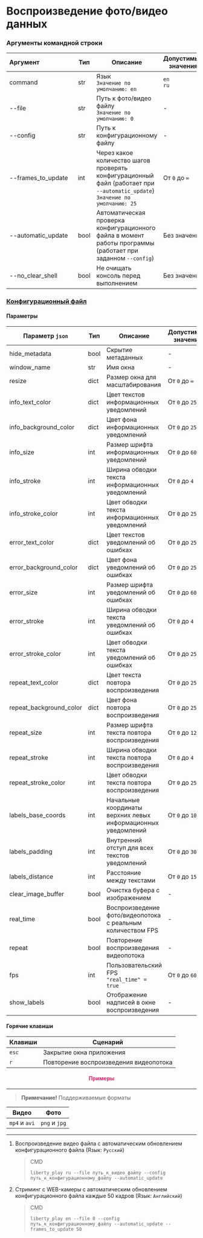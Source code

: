 # Воспроизведение фото/видео данных

### Аргументы командной строки

| Аргумент&nbsp;&nbsp;&nbsp;&nbsp;&nbsp;&nbsp;&nbsp;&nbsp;&nbsp;&nbsp;&nbsp;&nbsp;&nbsp;&nbsp;&nbsp;&nbsp;&nbsp;&nbsp;&nbsp;&nbsp; | Тип | Описание | Допустимые значения |
| -------------------------- | ---  | -------- | ------------------- |
| command | str | Язык<br>`Значение по умолчанию: en` | `en`<br>`ru` |
| --file | str | Путь к фото/видео файлу<br>`Значение по умолчанию: 0` | - |
| --config | str | Путь к конфигурационному файлу | - |
| --frames_to_update | int | Через какое количество шагов проверять конфигурационный файл (работает при `--automatic_update`)<br>`Значение по умолчанию: 25` | От `0` до `∞` |
| --automatic_update | bool | Автоматическая проверка конфигурационного файла в момент работы программы (работает при заданном `--config`) | Без значений |
| --no_clear_shell | bool | Не очищать консоль перед выполнением | Без значений |

### [Конфигурационный файл](https://github.com/DmitryRyumin/Liberty/blob/master/liberty/configs/pvv.json)

#### Параметры

| Параметр `json` | Тип | Описание | Допустимые значения |
| ---------------- | ---  | -------- | ------------------- |
| hide_metadata | bool | Скрытие метаданных | - |
| window_name | str | Имя окна | - |
| resize | dict | Размер окна для масштабирования | От `0` до `∞` |
| info_text_color | dict | Цвет текстов информационных уведомлений | От `0` до `255` |
| info_background_color | dict | Цвет фона информационных уведомлений | От `0` до `255` |
| info_size | int | Размер шрифта информационных уведомлений | От `0` до `60` |
| info_stroke | int | Ширина обводки текста информационных уведомлений | От `0` до `4` |
| info_stroke_color | int | Цвет обводки текста информационных уведомлений | От `0` до `255` |
| error_text_color | dict | Цвет текстов уведомлений об ошибках | От `0` до `255` |
| error_background_color | dict | Цвет фона уведомлений об ошибках | От `0` до `255` |
| error_size | int | Размер шрифта уведомлений об ошибках | От `0` до `60` |
| error_stroke | int | Ширина обводки текста уведомлений об ошибках | От `0` до `4` |
| error_stroke_color | int | Цвет обводки текста уведомлений об ошибках | От `0` до `255` |
| repeat_text_color | dict | Цвет текста повтора воспроизведения | От `0` до `255` |
| repeat_background_color | dict | Цвет фона повтора воспроизведения | От `0` до `255` |
| repeat_size | int | Размер шрифта текста повтора воспроизведения | От `0` до `120` |
| repeat_stroke | int | Ширина обводки текста повтора воспроизведения | От `0` до `4` |
| repeat_stroke_color | int | Цвет обводки текста повтора воспроизведения | От `0` до `255` |
| labels_base_coords | int | Начальные координаты верхних левых информационных уведомлений | От `0` до `100` |
| labels_padding | int | Внутренний отступ для всех текстов уведомлений | От `0` до `30` |
| labels_distance | int | Расстояние между текстами | От `0` до `15` |
| clear_image_buffer | bool | Очистка буфера с изображением | - |
| real_time | bool | Воспроизведение фото/видеопотока с реальным количеством FPS | - |
| repeat | bool | Повторение воспроизведения видеопотока | - |
| fps | int | Пользовательский FPS<br>`"real_time" = true` | От `0` до `60` |
| show_labels | bool | Отображение надписей в окне воспроизведения | - |

#### Горячие клавиши

| Клавиши | Сценарий |
| ------- | -------- |
| `esc` | Закрытие окна приложения |
| `r` | Повторение воспроизведения видеопотока |

<h4 align="center"><span style="color:#EC256F;">Примеры</span></h4>

---

>  **Примечание!** Поддерживаемые форматы

| Видео | Фото |
| ----- | ---- |
| `mp4` и `avi` | `png` и `jpg` |

---

1. Воспроизведение видео файла с автоматическим обновлением конфигурационного файла (Язык: `Русский`)

    > CMD
    >
    > ```shell script
    > liberty_play ru --file путь_к_видео_файлу --config путь_к_конфигурационному_файлу --automatic_update
    > ```

2. Стриминг с WEB-камеры с автоматическим обновлением конфигурационного файла каждые 50 кадров (Язык: `Английский`)

    > CMD
    >
    > ```shell script
    > liberty_play en --file 0 --config путь_к_конфигурационному_файлу --automatic_update --frames_to_update 50
    > ```